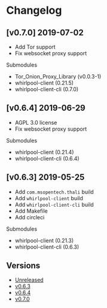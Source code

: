 # Changelog

## [v0.7.0] 2019-07-02

- Add Tor support
- Fix websocket proxy support

Submodules

- Tor_Onion_Proxy_Library (v0.0.3-1)
- whirlpool-client (0.21.5)
- whirlpool-client-cli (0.7.0)

## [v0.6.4] 2019-06-29

- AGPL 3.0 license
- Fix websocket proxy support

Submodules

- whirlpool-client (0.21.4)
- whirlpool-client-cli (0.6.4)

## [v0.6.3] 2019-05-25

- Add `com.msopentech.thali` build
- Add `whirlpool-client` build
- Add `whirlpool-client-cli` build
- Add Makefile
- Add circleci

Submodules

- whirlpool-client (0.21.3)
- whirlpool-client-cli (0.6.3)

## Versions
- [Unreleased](https://github.com/tsuba-dev/whirlpool-smithy/compare/v0.7.0...HEAD)
- [v0.6.3](https://github.com/tsuba-dev/whirlpool-smithy/compare/v0.0.0...v0.6.3)
- [v0.6.4](https://github.com/tsuba-dev/whirlpool-smithy/compare/v0.6.3...v0.6.4)
- [v0.7.0](https://github.com/tsuba-dev/whirlpool-smithy/compare/v0.6.4...v0.7.0)
